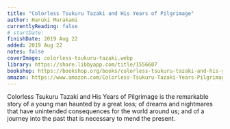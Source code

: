 ```yaml
---
title: "Colorless Tsukuru Tazaki and His Years of Pilgrimage"
author: Haruki Murakami
currentlyReading: false
# startDate:
finishDate: 2019 Aug 22
added: 2019 Aug 22
notes: false
coverImage: colorless-tsukuru-tazaki.webp
library: https://share.libbyapp.com/title/1556607
bookshop: https://bookshop.org/books/colorless-tsukuru-tazaki-and-his-years-of-pilgrimage/9780804170123
amazon: https://www.amazon.com/Colorless-Tsukuru-Tazaki-Years-Pilgrimage/dp/0804170126
---
```


Colorless Tsukuru Tazaki and His Years of Pilgrimage is the remarkable story of a young man haunted by a great loss; of dreams and nightmares that have unintended consequences for the world around us; and of a journey into the past that is necessary to mend the present.  
